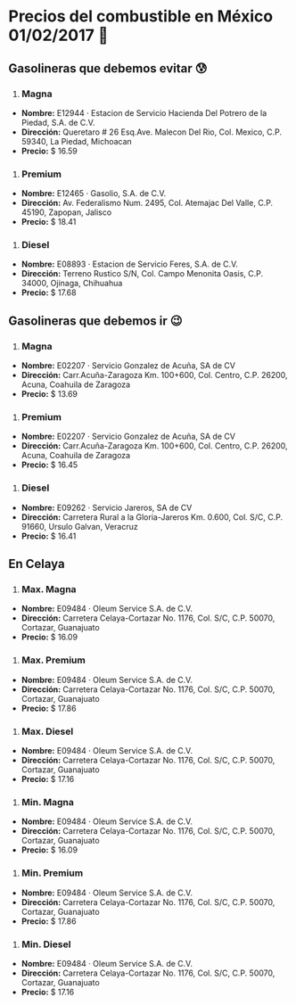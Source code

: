 # Precios del combustible en México 01/02/2017 :car:

## Gasolineras que debemos evitar :cold_sweat:
1. ### Magna
  * **Nombre:** E12944 · Estacion de Servicio Hacienda Del Potrero de la Piedad, S.A. de C.V.
  * **Dirección:** Queretaro # 26 Esq.Ave. Malecon Del Rio, Col. Mexico, C.P. 59340, La Piedad, Michoacan
  * **Precio:** $ 16.59

1. ### Premium
  * **Nombre:** E12465 · Gasolio, S.A. de C.V.
  * **Dirección:** Av. Federalismo Num. 2495, Col. Atemajac Del Valle, C.P. 45190, Zapopan, Jalisco
  * **Precio:** $ 18.41

1. ### Diesel
  * **Nombre:** E08893 · Estacion de Servicio Feres, S.A. de C.V.
  * **Dirección:** Terreno Rustico S/N, Col. Campo Menonita Oasis, C.P. 34000, Ojinaga, Chihuahua
  * **Precio:** $ 17.68


## Gasolineras que debemos ir :wink:
1. ### Magna
  * **Nombre:** E02207 · Servicio Gonzalez de Acuña, SA de CV
  * **Dirección:** Carr.Acuña-Zaragoza Km. 100+600, Col. Centro, C.P. 26200, Acuna, Coahuila de Zaragoza
  * **Precio:** $ 13.69

1. ### Premium
  * **Nombre:** E02207 · Servicio Gonzalez de Acuña, SA de CV
  * **Dirección:** Carr.Acuña-Zaragoza Km. 100+600, Col. Centro, C.P. 26200, Acuna, Coahuila de Zaragoza
  * **Precio:** $ 16.45

1. ### Diesel
  * **Nombre:** E09262 · Servicio Jareros, SA de CV
  * **Dirección:** Carretera Rural a la Gloria-Jareros Km. 0.600, Col. S/C, C.P. 91660, Ursulo Galvan, Veracruz
  * **Precio:** $ 16.41


## En Celaya
1. ### Max. Magna
  * **Nombre:** E09484 · Oleum Service S.A. de C.V.
  * **Dirección:** Carretera Celaya-Cortazar No. 1176, Col. S/C, C.P. 50070, Cortazar, Guanajuato
  * **Precio:** $ 16.09

1. ### Max. Premium
  * **Nombre:** E09484 · Oleum Service S.A. de C.V.
  * **Dirección:** Carretera Celaya-Cortazar No. 1176, Col. S/C, C.P. 50070, Cortazar, Guanajuato
  * **Precio:** $ 17.86

1. ### Max. Diesel
  * **Nombre:** E09484 · Oleum Service S.A. de C.V.
  * **Dirección:** Carretera Celaya-Cortazar No. 1176, Col. S/C, C.P. 50070, Cortazar, Guanajuato
  * **Precio:** $ 17.16
1. ### Min. Magna
  * **Nombre:** E09484 · Oleum Service S.A. de C.V.
  * **Dirección:** Carretera Celaya-Cortazar No. 1176, Col. S/C, C.P. 50070, Cortazar, Guanajuato
  * **Precio:** $ 16.09

1. ### Min. Premium
  * **Nombre:** E09484 · Oleum Service S.A. de C.V.
  * **Dirección:** Carretera Celaya-Cortazar No. 1176, Col. S/C, C.P. 50070, Cortazar, Guanajuato
  * **Precio:** $ 17.86

1. ### Min. Diesel
  * **Nombre:** E09484 · Oleum Service S.A. de C.V.
  * **Dirección:** Carretera Celaya-Cortazar No. 1176, Col. S/C, C.P. 50070, Cortazar, Guanajuato
  * **Precio:** $ 17.16